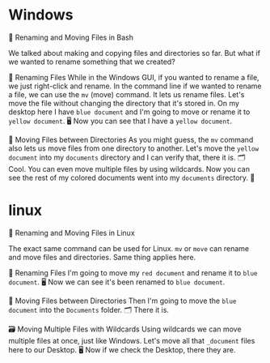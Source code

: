 # Windows

🔄 Renaming and Moving Files in Bash

We talked about making and copying files and directories so far. But what if we wanted to rename something that we created? 

💫 Renaming Files
While in the Windows GUI, if you wanted to rename a file, we just right-click and rename. In the command line if we wanted to rename a file, we can use the `mv` (move) command. It lets us rename files. Let's move the file without changing the directory that it's stored in. On my desktop here I have `blue document` and I'm going to move or rename it to `yellow document`. 🖥️ Now you can see that I have a `yellow document`.

📁 Moving Files between Directories
As you might guess, the `mv` command also lets us move files from one directory to another. Let's move the `yellow document` into my `documents` directory and I can verify that, there it is. 🗂️ Cool. You can even move multiple files by using wildcards. Now you can see the rest of my colored documents went into my `documents` directory. 📂

# linux

🐧 Renaming and Moving Files in Linux

The exact same command can be used for Linux. `mv` or `move` can rename and move files and directories. Same thing applies here.

💫 Renaming Files
I'm going to move my `red document` and rename it to `blue document`. 🖥️ Now we can see it's been renamed to `blue document`.

📁 Moving Files between Directories
Then I'm going to move the `blue document` into the `Documents` folder. 🗂️ There it is.

🗃️ Moving Multiple Files with Wildcards
Using wildcards we can move multiple files at once, just like Windows. Let's move all that `_document` files here to our Desktop. 🖥️ Now if we check the Desktop, there they are.